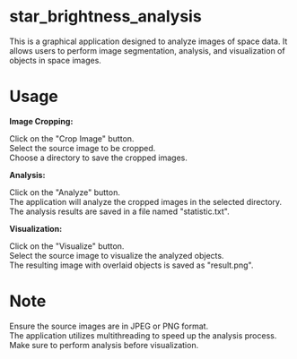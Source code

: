 # star_brightness_analysis
This is a graphical application designed to analyze images of space data. It allows users to perform image segmentation, analysis, and visualization of objects in space images.
# Usage

<b> Image Cropping: </b> </br>

Click on the "Crop Image" button. </br>
Select the source image to be cropped. </br>
Choose a directory to save the cropped images. </br>

<b> Analysis: </b></br>

Click on the "Analyze" button. </br>
The application will analyze the cropped images in the selected directory. </br>
The analysis results are saved in a file named "statistic.txt". </br>

<b> Visualization: </b></br>

Click on the "Visualize" button. </br>
Select the source image to visualize the analyzed objects. </br>
The resulting image with overlaid objects is saved as "result.png". </br>

# Note

Ensure the source images are in JPEG or PNG format. </br>
The application utilizes multithreading to speed up the analysis process. </br>
Make sure to perform analysis before visualization. 
